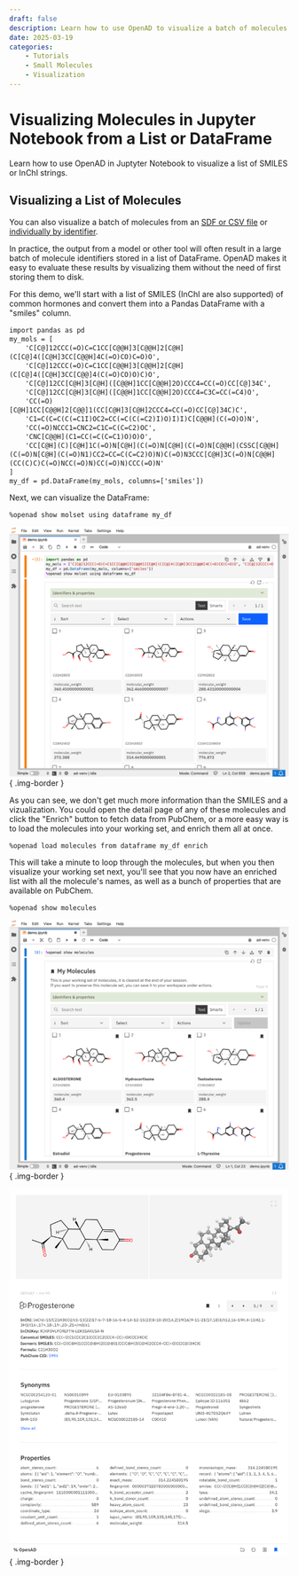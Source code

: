 ```yaml
---
draft: false
description: Learn how to use OpenAD to visualize a batch of molecules in Jupyter Notebook from a list of SMILES or InChI strings.
date: 2025-03-19
categories:
    - Tutorials
    - Small Molecules
    - Visualization
---
```


# Visualizing Molecules in Jupyter Notebook from a List or DataFrame

Learn how to use OpenAD in Juptyter Notebook to visualize a list of SMILES or InChI strings.

<!-- more -->

<!-- INSERT:INSTALL_OPENAD_JUP.md -->

<!-- INSERT:JUP_VS_CLI.md -->

## Visualizing a List of Molecules

You can also visualize a batch of molecules from an [SDF or CSV file](../02-visualizing-sdf/_post.md#visualize-molecule-files) or [individually by identifier](../01-visualizing-smol-jupyter/_post.md#visualizing-a-single-molecule).

In practice, the output from a model or other tool will often result in a large batch of molecule identifiers stored in a list of DataFrame. OpenAD makes it easy to evaluate these results by visualizing them without the need of first storing them to disk.

For this demo, we'll start with a list of SMILES (InChI are also supported) of common hormones and convert them into a Pandas DataFrame with a "smiles" column.

```shell
import pandas as pd
my_mols = [
    'C[C@]12CCC(=O)C=C1CC[C@@H]3[C@@H]2[C@H](C[C@]4([C@H]3CC[C@@H]4C(=O)CO)C=O)O',
    'C[C@]12CCC(=O)C=C1CC[C@@H]3[C@@H]2[C@H](C[C@]4([C@H]3CC[C@@]4(C(=O)CO)O)C)O',
    'C[C@]12CC[C@H]3[C@H]([C@@H]1CC[C@@H]2O)CCC4=CC(=O)CC[C@]34C',
    'C[C@]12CC[C@H]3[C@H]([C@@H]1CC[C@@H]2O)CCC4=C3C=CC(=C4)O',
    'CC(=O)[C@H]1CC[C@@H]2[C@@]1(CC[C@H]3[C@H]2CCC4=CC(=O)CC[C@]34C)C',
    'C1=C(C=C(C(=C1I)OC2=CC(=C(C(=C2)I)O)I)I)C[C@@H](C(=O)O)N',
    'CC(=O)NCCC1=CNC2=C1C=C(C=C2)OC',
    'CNC[C@@H](C1=CC(=C(C=C1)O)O)O',
    'CC[C@H](C)[C@H]1C(=O)N[C@H](C(=O)N[C@H](C(=O)N[C@@H](CSSC[C@@H](C(=O)N[C@H](C(=O)N1)CC2=CC=C(C=C2)O)N)C(=O)N3CCC[C@H]3C(=O)N[C@@H](CC(C)C)C(=O)NCC(=O)N)CC(=O)N)CCC(=O)N'   
]
my_df = pd.DataFrame(my_mols, columns=['smiles'])
```

Next, we can visualize the DataFrame:

```shell
%openad show molset using dataframe my_df
```

![Display a list of molecules from a Pandas DataFrame](display-molecules-from-dataframe.png){ .img-border }

As you can see, we don't get much more information than the SMILES and a vizualization. You could open the detail page of any of these molecules and click the "Enrich" button to fetch data from PubChem, or a more easy way is to load the molecules into your working set, and enrich them all at once.

```shell
%openad load molecules from dataframe my_df enrich
```

This will take a minute to loop through the molecules, but when you then visualize your working set next, you'll see that you now have an enriched list with all the molecule's names, as well as a bunch of properties that are available on PubChem.

```shell
%openad show molecules
```

![Display a list of molecules enriched with data from PubChem](display-enriched-molecules.png){ .img-border }

![Display a progesterone molecules enriched with data from PubChem](enriched-molecule-progesterone.png){ .img-border }

<!-- INSERT:CONTINUE_LEARNING_SMOLS.md -->